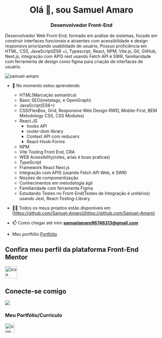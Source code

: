 <h1 align="center">Olá 👋, sou Samuel Amaro</h1>
<h3 align="center">Desenvolvedor Front-End</h3>

Desenvolvedor Web Front-End, formado em análise de sistemas, focado em construir interfaces funcionais e
atraentes com acessibilidade e design responsivo priorizando usabilidade de usuário, Possuo proficiência em
HTML, CSS, JavaScript(ES6 +), Typescript, React, NPM, Vite.js, Git, GitHub, Next.js, integração com APIS rest usando Fetch API é SWR,
familiaridade com ferramenta de design como figma para criação de interfaces de usuário.


<p align="left"> <img src="https://komarev.com/ghpvc/?username=samuel-amaro&label=Profile%20views&color=0e75b6&style=flat" alt="samuel-amaro" /> </p>

- 🌱 No momento estou aprendendo
  - HTML(Marcação semantica)
  - Basic SEO(metatags, e OpenGraph)
  - JavaScript(ES6+)
  - CSS(FlexBox, Grid, Responsive Web Design-RWD, Mobile-First, BEM Metodology CSS, CSS Modules)
  - React.JS  
    - hooks API
    - router-dom library   
    - Context API com reducers
    - React-Hook-Forms
  - NPM
  - Vite Tooling Front End, CRA
  - WEB Acessibility(roles, arias é boas praticas)
  - TypeScript
  - Framework React Next.js
  - Integração com APIS (usando Fetch API Web, é SWR)
  - Noções de componentização
  - Conhecimentos em metodologia ágil
  - Familiaridade com ferramenta Figma
  - Estudando Testes no Front-End(Testes de Integração é unitários) usando Jest, React-Testing-Library

- 👨‍💻 Todos os meus projetos estão disponíveis em [https://github.com/Samuel-Amaro](https://github.com/Samuel-Amaro)

- 📫 Como chegar até mim **samuelamaro96746313@gmail.com**

- Meu portfólio [Portfolio](https://samuel-amaro.github.io/portfolio-web/)

## Confira meu perfil da plataforma Front-End Mentor

<p>
  <a href="https://www.frontendmentor.io/profile/samuel-amaro" target="_blank"> 
    <img src="https://seeklogo.com/images/F/frontend-mentor-logo-DD85EFE0E9-seeklogo.com.png" alt="icon front end mentor" width="40" height="40"/>
  </a>
</p>

## Conecte-se comigo

<p align="left">
  <a href="https://linkedin.com/in/samuel-amaro/" target="blank">
    <img src="https://img.shields.io/badge/linkedin-%230077B5.svg?style=for-the-badge&logo=linkedin&logoColor=white">
  </a>
</p>

### Meu Portfólio/Currículo

<a href="https://meu-portfolio-topaz-alpha.vercel.app/" target="_blank" rel="external" title="Portfolio/Curriculum"><img src="https://cdn-icons-png.flaticon.com/128/6388/6388047.png" alt="icon" width="32" height="32"/></a>


